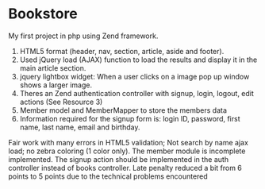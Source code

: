 # Bookstore
My first project in php using Zend framework.
1. HTML5 format (header, nav, section, article, aside and footer).   
2. Used jQuery load (AJAX) function to load the results and display it in the main article section.   
3. jquery lightbox widget: When a user clicks on a image  pop up window shows a larger image.  
4. Theres an Zend authentication controller with signup, login, logout, edit actions (See Resource 3)  
5. Member model and MemberMapper to store the members data 
6. Information required for the signup form is: login ID, password, first name, last name, email and birthday.  


Fair work with many errors in HTML5 validation; Not search by name ajax load; no zebra coloring (1 color only). The member module is incomplete implemented. The signup action should be implemented in the auth controller instead of books controller. Late penalty reduced a bit from 6 points to 5 points due to the technical problems encountered 

